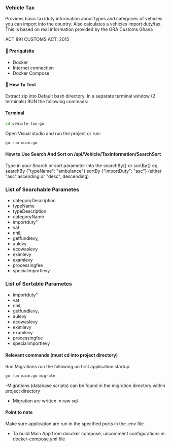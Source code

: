 ### Vehicle Tax

Provides basic tax/duty information about types and categories of vehicles you can import into the country. Also calculates a vehicles import duty/tax. This is based on real information provided by the GRA Customs Ghana

ACT 891 CUSTOMS ACT, 2015

#### 🚀 Preriquisits
- Docker
- Internet connection
- Docker Compose


#### 🚀 How To Test
Extract zip into Default bash directory.
In a separate terminal window (2 terminals) RUN the following commads:

#### Terminal
``` Bash
cd vehicle-tax-go

```
Open Visual studio and run the project or run:

``` Bash
go run main.go

```

#### How to Use Search And Sort on /api/Vehicle/TaxInformation/SearchSort

Type in your Search or sort parameter into the searchBy{} or sortBy{}
eg. searchBy {"typeName": "ambulance"}
sortBy {"importDuty": "asc"}  (either "asc",ascending or "desc", descending)

### List of Searchable Parametes
- categoryDescription
- typeName
- typeDescription
- categoryName
- importduty"
- vat
- nhil,
- getfundlevy,
- aulevy
- ecowaslevy
- eximlevy
- examlevy
- processingfee
- specialimportlevy

### List of Sortable Parametes
- importduty"
- vat
- nhil,
- getfundlevy,
- aulevy
- ecowaslevy
- eximlevy
- examlevy
- processingfee
- specialimportlevy


#### Relevant commands (must cd into project directory)
Run Migrations run the following on first application startup
``` Bash
go run main.go migrate

```

-Migrations (database scripts) can be found in the migration directory within project directory
- Migration are written in raw sql



#### Point to note
Make sure application are run in the specified ports in the .env file
- To build Main App from doccker compose, uncomment configurations in docker-compose.yml file

